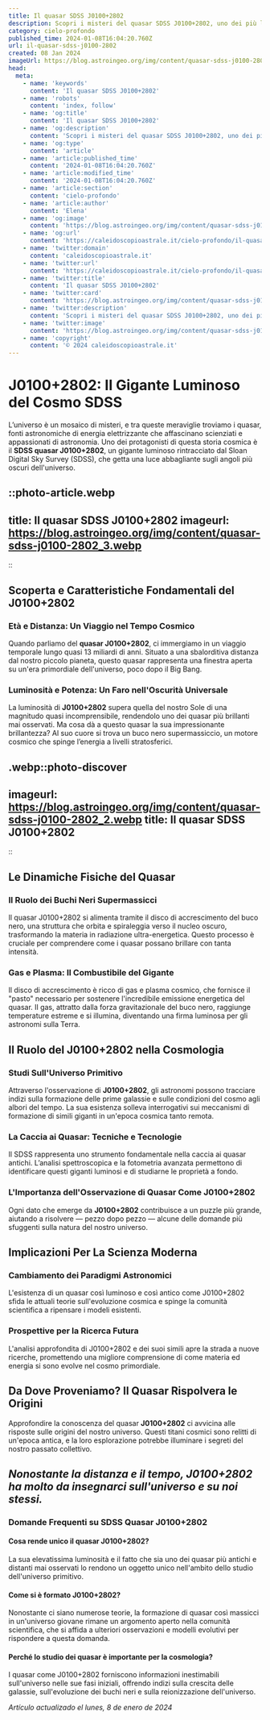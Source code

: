 ```yaml
---
title: Il quasar SDSS J0100+2802
description: Scopri i misteri del quasar SDSS J0100+2802, uno dei più luminosi nelluniverso. Leggi il nostro articolo esplosivo.
category: cielo-profondo
published_time: 2024-01-08T16:04:20.760Z
url: il-quasar-sdss-j0100-2802
created: 08 Jan 2024
imageUrl: https://blog.astroingeo.org/img/content/quasar-sdss-j0100-2802_3.webp
head:
  meta:
    - name: 'keywords'
      content: 'Il quasar SDSS J0100+2802'
    - name: 'robots'
      content: 'index, follow'
    - name: 'og:title'
      content: 'Il quasar SDSS J0100+2802'
    - name: 'og:description'
      content: 'Scopri i misteri del quasar SDSS J0100+2802, uno dei più luminosi nelluniverso. Leggi il nostro articolo esplosivo.'
    - name: 'og:type'
      content: 'article'
    - name: 'article:published_time'
      content: '2024-01-08T16:04:20.760Z'
    - name: 'article:modified_time'
      content: '2024-01-08T16:04:20.760Z'
    - name: 'article:section'
      content: 'cielo-profondo'
    - name: 'article:author'
      content: 'Elena'
    - name: 'og:image'
      content: 'https://blog.astroingeo.org/img/content/quasar-sdss-j0100-2802_3.webp'
    - name: 'og:url'
      content: 'https://caleidoscopioastrale.it/cielo-profondo/il-quasar-sdss-j0100-2802'
    - name: 'twitter:domain'
      content: 'caleidoscopioastrale.it'
    - name: 'twitter:url'
      content: 'https://caleidoscopioastrale.it/cielo-profondo/il-quasar-sdss-j0100-2802'
    - name: 'twitter:title'
      content: 'Il quasar SDSS J0100+2802'
    - name: 'twitter:card'
      content: 'https://blog.astroingeo.org/img/content/quasar-sdss-j0100-2802_3.webp'
    - name: 'twitter:description'
      content: 'Scopri i misteri del quasar SDSS J0100+2802, uno dei più luminosi nelluniverso. Leggi il nostro articolo esplosivo.'
    - name: 'twitter:image'
      content: 'https://blog.astroingeo.org/img/content/quasar-sdss-j0100-2802_3.webp'
    - name: 'copyright'
      content: '© 2024 caleidoscopioastrale.it'
---
```

# J0100+2802: Il Gigante Luminoso del Cosmo SDSS

L’universo è un mosaico di misteri, e tra queste meraviglie troviamo i quasar, fonti astronomiche di energia elettrizzante che affascinano scienziati e appassionati di astronomia. Uno dei protagonisti di questa storia cosmica è il **SDSS quasar J0100+2802**, un gigante luminoso rintracciato dal Sloan Digital Sky Survey (SDSS), che getta una luce abbagliante sugli angoli più oscuri dell'universo.

::photo-article.webp
---
title: Il quasar SDSS J0100+2802
imageurl: https://blog.astroingeo.org/img/content/quasar-sdss-j0100-2802_3.webp
---
::

## Scoperta e Caratteristiche Fondamentali del J0100+2802

### Età e Distanza: Un Viaggio nel Tempo Cosmico

Quando parliamo del **quasar J0100+2802**, ci immergiamo in un viaggio temporale lungo quasi 13 miliardi di anni. Situato a una sbalorditiva distanza dal nostro piccolo pianeta, questo quasar rappresenta una finestra aperta su un'era primordiale dell'universo, poco dopo il Big Bang.

### Luminosità e Potenza: Un Faro nell'Oscurità Universale

La luminosità di **J0100+2802** supera quella del nostro Sole di una magnitudo quasi incomprensibile, rendendolo uno dei quasar più brillanti mai osservati. Ma cosa dà a questo quasar la sua impressionante brillantezza? Al suo cuore si trova un buco nero supermassiccio, un motore cosmico che spinge l’energia a livelli stratosferici.

.webp::photo-discover
---
imageurl: https://blog.astroingeo.org/img/content/quasar-sdss-j0100-2802_2.webp
title: Il quasar SDSS J0100+2802
---
::

## Le Dinamiche Fisiche del Quasar

### Il Ruolo dei Buchi Neri Supermassicci

Il quasar J0100+2802 si alimenta tramite il disco di accrescimento del buco nero, una struttura che orbita e spiraleggia verso il nucleo oscuro, trasformando la materia in radiazione ultra-energetica. Questo processo è cruciale per comprendere come i quasar possano brillare con tanta intensità.

### Gas e Plasma: Il Combustibile del Gigante

Il disco di accrescimento è ricco di gas e plasma cosmico, che fornisce il "pasto" necessario per sostenere l'incredibile emissione energetica del quasar. Il gas, attratto dalla forza gravitazionale del buco nero, raggiunge temperature estreme e si illumina, diventando una firma luminosa per gli astronomi sulla Terra.

## Il Ruolo del J0100+2802 nella Cosmologia

### Studi Sull'Universo Primitivo

Attraverso l'osservazione di **J0100+2802**, gli astronomi possono tracciare indizi sulla formazione delle prime galassie e sulle condizioni del cosmo agli albori del tempo. La sua esistenza solleva interrogativi sui meccanismi di formazione di simili giganti in un'epoca cosmica tanto remota.

### La Caccia ai Quasar: Tecniche e Tecnologie

Il SDSS rappresenta uno strumento fondamentale nella caccia ai quasar antichi. L’analisi spettroscopica e la fotometria avanzata permettono di identificare questi giganti luminosi e di studiarne le proprietà a fondo.

### L'Importanza dell'Osservazione di Quasar Come J0100+2802

Ogni dato che emerge da **J0100+2802** contribuisce a un puzzle più grande, aiutando a risolvere &mdash; pezzo dopo pezzo &mdash; alcune delle domande più sfuggenti sulla natura del nostro universo.

## Implicazioni Per La Scienza Moderna

### Cambiamento dei Paradigmi Astronomici

L'esistenza di un quasar così luminoso e così antico come J0100+2802 sfida le attuali teorie sull'evoluzione cosmica e spinge la comunità scientifica a ripensare i modeli esistenti.

### Prospettive per la Ricerca Futura

L'analisi approfondita di J0100+2802 e dei suoi simili apre la strada a nuove ricerche, promettendo una migliore comprensione di come materia ed energia si sono evolve nel cosmo primordiale.

## Da Dove Proveniamo? Il Quasar Rispolvera le Origini

Approfondire la conoscenza del quasar **J0100+2802** ci avvicina alle risposte sulle origini del nostro universo. Questi titani cosmici sono relitti di un'epoca antica, e la loro esplorazione potrebbe illuminare i segreti del nostro passato collettivo.

## _Nonostante la distanza e il tempo, J0100+2802 ha molto da insegnarci sull'universo e su noi stessi._

### Domande Frequenti su SDSS Quasar J0100+2802

#### Cosa rende unico il quasar J0100+2802?
La sua elevatissima luminosità e il fatto che sia uno dei quasar più antichi e distanti mai osservati lo rendono un oggetto unico nell'ambito dello studio dell'universo primitivo.

#### Come si è formato J0100+2802?
Nonostante ci siano numerose teorie, la formazione di quasar così massicci in un'universo giovane rimane un argomento aperto nella comunità scientifica, che si affida a ulteriori osservazioni e modelli evolutivi per rispondere a questa domanda.

#### Perché lo studio dei quasar è importante per la cosmologia?
I quasar come J0100+2802 forniscono informazioni inestimabili sull'universo nelle sue fasi iniziali, offrendo indizi sulla crescita delle galassie, sull'evoluzione dei buchi neri e sulla reionizzazione dell'universo.

_Artículo actualizado el lunes, 8 de enero de 2024_